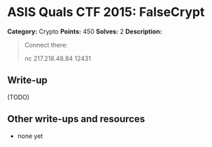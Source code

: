 # ASIS Quals CTF 2015: FalseCrypt

**Category:** Crypto
**Points:** 450
**Solves:** 2
**Description:**

> Connect there: 
>
> nc 217.218.48.84 12431

## Write-up

(TODO)

## Other write-ups and resources

* none yet
